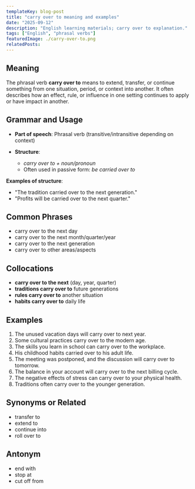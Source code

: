 ```yaml
---
templateKey: blog-post
title: "carry over to meaning and examples"
date: "2025-09-12"
description: "English learning materials; carry over to explanation."
tags: ["English", "phrasal verbs"]
featuredImage: ./carry-over-to.png
relatedPosts:
---
```


## Meaning

The phrasal verb **carry over to** means to extend, transfer, or continue something from one situation, period, or context into another. It often describes how an effect, rule, or influence in one setting continues to apply or have impact in another.

## Grammar and Usage

- **Part of speech**: Phrasal verb (transitive/intransitive depending on context)
- **Structure**:

  - _carry over to + noun/pronoun_
  - Often used in passive form: _be carried over to_

**Examples of structure**:

- "The tradition carried over to the next generation."
- "Profits will be carried over to the next quarter."

## Common Phrases

- carry over to the next day
- carry over to the next month/quarter/year
- carry over to the next generation
- carry over to other areas/aspects

## Collocations

- **carry over to the next** (day, year, quarter)
- **traditions carry over to** future generations
- **rules carry over to** another situation
- **habits carry over to** daily life

## Examples

1. The unused vacation days will carry over to next year.
2. Some cultural practices carry over to the modern age.
3. The skills you learn in school can carry over to the workplace.
4. His childhood habits carried over to his adult life.
5. The meeting was postponed, and the discussion will carry over to tomorrow.
6. The balance in your account will carry over to the next billing cycle.
7. The negative effects of stress can carry over to your physical health.
8. Traditions often carry over to the younger generation.

## Synonyms or Related

- transfer to
- extend to
- continue into
- roll over to

## Antonym

- end with
- stop at
- cut off from
